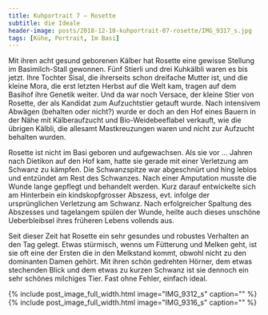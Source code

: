 ```yaml
---
title: Kuhportrait 7 – Rosette
subtitle: die Ideale
header-image: posts/2018-12-10-kuhportrait-07-rosette/IMG_9317_s.jpg
tags: [Kühe, Portrait, Im Basi]
---
```


Mit ihren acht gesund geborenen Kälber hat Rosette eine gewisse Stellung im Basimilch-Stall gewonnen. 
Fünf Stierli und drei Kuhkälbli waren es bis jetzt. 
Ihre Tochter Sisal, die ihrerseits schon dreifache Mutter ist, und die kleine Mora, die erst letzten Herbst auf die Welt kam, 
tragen auf dem Basihof ihre Genetik weiter. Und da war noch Versace, der kleine Stier von Rosette, der als Kandidat zum 
Aufzuchtstier getauft wurde. Nach intensivem Abwägen (behalten oder nicht?) wurde er doch an den Hof eines Bauern in der Nähe 
mit Kälberaufzucht und Bio-Weidebeeflabel verkauft, wie die übrigen Kälbli, die allesamt Mastkreuzungen waren und nicht zur 
Aufzucht behalten wurden.

Rosette ist nicht im Basi geboren und aufgewachsen. Als sie vor … Jahren nach Dietikon auf den Hof kam, hatte sie gerade 
mit einer Verletzung am Schwanz zu kämpfen. Die Schwanzspitze war abgeschnürt und hing leblos und entzündet am Rest des Schwanzes. 
Nach einer Amputation musste die Wunde lange gepflegt und behandelt werden. Kurz darauf entwickelte sich am Hinterbein ein 
kindskopfgrosser Abszess, evt. infolge der ursprünglichen Verletzung am Schwanz. Nach erfolgreicher Spaltung des Abszesses und 
tagelangem spülen der Wunde, heilte auch dieses unschöne Ueberbleibsel ihres früheren Lebens vollends aus. 

Seit dieser Zeit hat Rosette ein sehr gesundes und robustes Verhalten an den Tag gelegt. Etwas stürmisch, wenns um Fütterung und 
Melken geht, ist sie oft eine der Ersten die in den Melkstand kommt, obwohl nicht zu den dominanten Damen gehört. Mit ihren schön gedrehten Hörner, dem etwas stechenden Blick und dem etwas zu kurzen Schwanz ist sie dennoch ein sehr schönes 
milchiges Tier. Fast ohne Fehler, einfach ideal.


{% include post_image_full_width.html image="IMG_9312_s" caption="" %}
{% include post_image_full_width.html image="IMG_9316_s" caption="" %}
